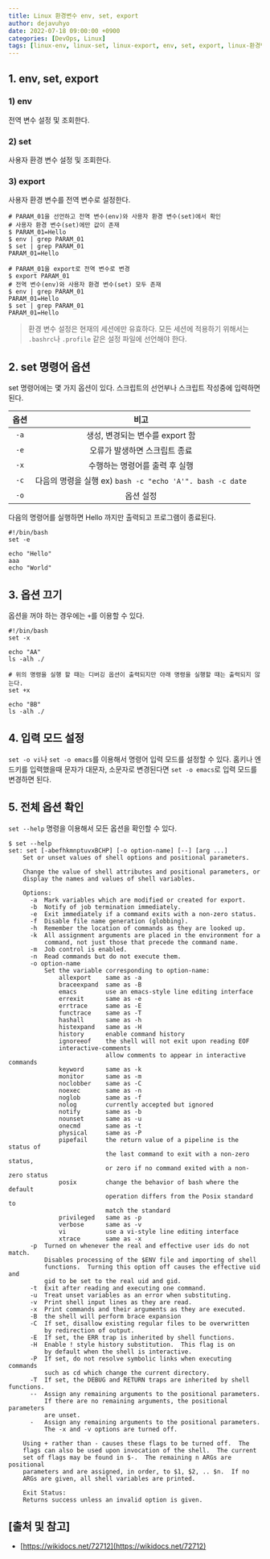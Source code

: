 ```yaml
---
title: Linux 환경변수 env, set, export
author: dejavuhyo
date: 2022-07-18 09:00:00 +0900
categories: [DevOps, Linux]
tags: [linux-env, linux-set, linux-export, env, set, export, linux-환경변수, 리눅스-환경변수]
---
```


## 1. env, set, export

### 1) env
전역 변수 설정 및 조회한다.

### 2) set
사용자 환경 변수 설정 및 조회한다.

### 3) export
사용자 환경 변수를 전역 변수로 설정한다.

```shell
# PARAM_01을 선언하고 전역 변수(env)와 사용자 환경 변수(set)에서 확인
# 사용자 환경 변수(set)에만 값이 존재
$ PARAM_01=Hello
$ env | grep PARAM_01
$ set | grep PARAM_01
PARAM_01=Hello

# PARAM_01을 export로 전역 변수로 변경
$ export PARAM_01
# 전역 변수(env)와 사용자 환경 변수(set) 모두 존재
$ env | grep PARAM_01
PARAM_01=Hello
$ set | grep PARAM_01
PARAM_01=Hello
```

> 환경 변수 설정은 현재의 세션에만 유효하다. 모든 세션에 적용하기 위해서는 `.bashrc`나 `.profile` 같은 설정 파일에 선언해야 한다.

## 2. set 명령어 옵션
set 명령어에는 몇 가지 옵션이 있다. 스크립트의 선언부나 스크립트 작성중에 입력하면 된다.

| 옵션 | 비고 |
|:-----:|:-----:|
| `-a` | 생성, 변경되는 변수를 export 함 |
| `-e` | 오류가 발생하면 스크립트 종료 |
| `-x` | 수행하는 명령어를 출력 후 실행 |
| `-c` | 다음의 명령을 실행 ex) `bash -c "echo 'A'". bash -c date` |
| `-o` | 옵션 설정 |

다음의 명령어를 실행하면 Hello 까지만 출력되고 프로그램이 종료된다.

```shell
#!/bin/bash
set -e

echo "Hello"
aaa
echo "World"
```

## 3. 옵션 끄기
옵션을 꺼야 하는 경우에는 `+`를 이용할 수 있다.

```shell
#!/bin/bash
set -x

echo "AA"
ls -alh ./

# 위의 명령을 실행 할 때는 디버깅 옵션이 출력되지만 아래 명령을 실행할 때는 출력되지 않는다.
set +x

echo "BB"
ls -alh ./
```

## 4. 입력 모드 설정
`set -o vi`나 `set -o emacs`를 이용해서 명령어 입력 모드를 설정할 수 있다. 홈키나 엔드키를 입력했을때 문자가 대문자, 소문자로 변경된다면 `set -o emacs`로 입력 모드를 변경하면 된다.

## 5. 전체 옵션 확인
`set --help` 명령을 이용해서 모든 옵션을 확인할 수 있다.

```shell
$ set --help
set: set [-abefhkmnptuvxBCHP] [-o option-name] [--] [arg ...]
    Set or unset values of shell options and positional parameters.

    Change the value of shell attributes and positional parameters, or
    display the names and values of shell variables.

    Options:
      -a  Mark variables which are modified or created for export.
      -b  Notify of job termination immediately.
      -e  Exit immediately if a command exits with a non-zero status.
      -f  Disable file name generation (globbing).
      -h  Remember the location of commands as they are looked up.
      -k  All assignment arguments are placed in the environment for a
          command, not just those that precede the command name.
      -m  Job control is enabled.
      -n  Read commands but do not execute them.
      -o option-name
          Set the variable corresponding to option-name:
              allexport    same as -a
              braceexpand  same as -B
              emacs        use an emacs-style line editing interface
              errexit      same as -e
              errtrace     same as -E
              functrace    same as -T
              hashall      same as -h
              histexpand   same as -H
              history      enable command history
              ignoreeof    the shell will not exit upon reading EOF
              interactive-comments
                           allow comments to appear in interactive commands
              keyword      same as -k
              monitor      same as -m
              noclobber    same as -C
              noexec       same as -n
              noglob       same as -f
              nolog        currently accepted but ignored
              notify       same as -b
              nounset      same as -u
              onecmd       same as -t
              physical     same as -P
              pipefail     the return value of a pipeline is the status of
                           the last command to exit with a non-zero status,
                           or zero if no command exited with a non-zero status
              posix        change the behavior of bash where the default
                           operation differs from the Posix standard to
                           match the standard
              privileged   same as -p
              verbose      same as -v
              vi           use a vi-style line editing interface
              xtrace       same as -x
      -p  Turned on whenever the real and effective user ids do not match.
          Disables processing of the $ENV file and importing of shell
          functions.  Turning this option off causes the effective uid and
          gid to be set to the real uid and gid.
      -t  Exit after reading and executing one command.
      -u  Treat unset variables as an error when substituting.
      -v  Print shell input lines as they are read.
      -x  Print commands and their arguments as they are executed.
      -B  the shell will perform brace expansion
      -C  If set, disallow existing regular files to be overwritten
          by redirection of output.
      -E  If set, the ERR trap is inherited by shell functions.
      -H  Enable ! style history substitution.  This flag is on
          by default when the shell is interactive.
      -P  If set, do not resolve symbolic links when executing commands
          such as cd which change the current directory.
      -T  If set, the DEBUG and RETURN traps are inherited by shell functions.
      --  Assign any remaining arguments to the positional parameters.
          If there are no remaining arguments, the positional parameters
          are unset.
      -   Assign any remaining arguments to the positional parameters.
          The -x and -v options are turned off.

    Using + rather than - causes these flags to be turned off.  The
    flags can also be used upon invocation of the shell.  The current
    set of flags may be found in $-.  The remaining n ARGs are positional
    parameters and are assigned, in order, to $1, $2, .. $n.  If no
    ARGs are given, all shell variables are printed.

    Exit Status:
    Returns success unless an invalid option is given.
```

## [출처 및 참고]
* [https://wikidocs.net/72712](https://wikidocs.net/72712)
